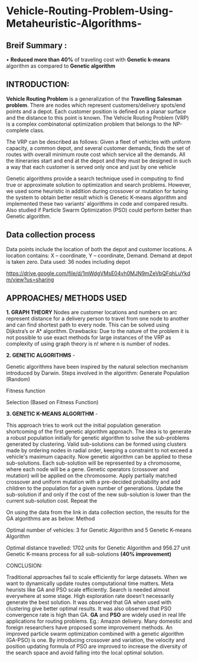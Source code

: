 # Vehicle-Routing-Problem-Using-Metaheuristic-Algorithms-
## Breif Summary :

• **Reduced more than 40%** of traveling cost with **Genetic k-means** algorithm as compared to **Genetic algorithm**
## INTRODUCTION:
**Vehicle Routing Problem** is a generalization of the **Travelling Salesman problem**. There 
are nodes which represent customers/delivery spots/end points and a depot. Each 
customer position is defined on a planar surface and the distance to this point is known. 
The Vehicle Routing Problem (VRP) is a complex combinatorial optimization problem that 
belongs to the NP-complete class.

The VRP can be described as follows: Given a fleet of vehicles with uniform capacity, a 
common depot, and several customer demands, finds the set of routes with overall 
minimum route cost which service all the demands. 
All the itineraries start and end at the depot and they must be designed in such a way that 
each customer is served only once and just by one vehicle

Genetic algorithms provide a search technique used in computing to find true or 
approximate solution to optimization and search problems. However, we used some 
heuristic in addition during crossover or mutation for tuning the system to obtain better 
result which is Genetic K-means algorithm and implemented these two variants’
algorithms in code and compared results. Also studied if Particle Swarm Optimization 
(PSO) could perform better than Genetic algorithm.

## Data collection process 
Data points include the location of both the depot and customer locations. A location 
contains: X – coordinate, Y – coordinate, Demand. Demand at depot is taken zero. 
Data used: 36 nodes including depot

https://drive.google.com/file/d/1mWdgVMsE04vh0MJN9mZeVbQFqhLuYkdm/view?us=sharing


## APPROACHES/ METHODS USED

**1. GRAPH THEORY**
Nodes are customer locations and numbers on arc represent 
distance for a delivery person to travel from one node to another and can find shortest 
path to every node. This can be solved using Dijkstra’s or A* algorithm.
Drawbacks: Due to the nature of the problem it is not possible to use exact methods for 
large instances of the VRP as complexity of using graph theory is n! where n is number 
of nodes.

**2. GENETIC ALGORITHMS** -

Genetic algorithms have been inspired by the natural 
selection mechanism introduced by Darwin.
Steps involved in the algorithm:
Generate Population (Random) 

Fitness function

Selection (Based on Fitness Function) 


**3. GENETIC K-MEANS ALGORITHM** -

This approach tries to work out the initial 
population generation shortcoming of the first genetic algorithm approach. The idea is to 
generate a robust population initially for genetic algorithm to solve the sub-problems 
generated by clustering. Valid sub-solutions can be formed using clusters made by 
ordering nodes in radial order, keeping a constraint to not exceed a vehicle's maximum 
capacity. Now genetic algorithm can be applied to these sub-solutions. Each sub-solution 
will be represented by a chromosome, where each node will be a gene. Genetic operators 
(crossover and mutation) will be applied on the chromosome. Apply partially matched 
crossover and uniform mutation with a pre-decided probability and add children to the 
population for a given number of generations. Update the sub-solution if and only if the 
cost of the new sub-solution is lower than the current sub-solution cost. Repeat the 



On using the data from the link in data collection section, the results for the GA algorithms 
are as below:
Method  

Optimal number of 
vehicles: 3 for Genetic Algorithm and  5 Genetic K-means 
Algorithm

Optimal distance 
travelled:
1702 units for Genetic Algorithm and 956.27 unit Genetic K-means 
process for all sub-solutions **(40% improvement)**





CONCLUSION:


Traditional approaches fail to scale efficiently for large datasets. When we want to 
dynamically update routes computational time matters. Meta heurists like GA and PSO 
scale efficiently. Search is needed almost everywhere at some stage. High exploration 
rate doesn't necessarily generate the best solution.
It was observed that GA when used with clustering give better optimal results. It was also 
observed that PSO convergence rate is high than GA. **GA** and **PSO** are widely used in 
real life applications for routing problems. Eg.: Amazon delivery.
Many domestic and foreign researchers have proposed some improvement methods. An 
improved particle swarm optimization combined with a genetic algorithm (GA-PSO) is 
one. By introducing crossover and variation, the velocity and position updating formula of 
PSO are improved to increase the diversity of the search space and avoid falling into the 
local optimal solution.
